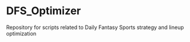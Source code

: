 # DFS_Optimizer
Repository for scripts related to Daily Fantasy Sports strategy and lineup optimization
